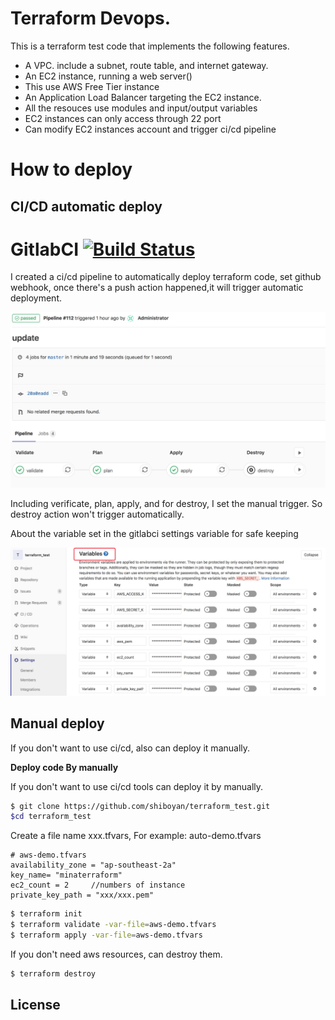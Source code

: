# Terraform Devops.
This is a terraform test code that implements the following features.

- A VPC. include a subnet, route table, and internet gateway.
- An EC2 instance, running a web server()
- This use AWS Free Tier instance
- An Application Load Balancer targeting the EC2 instance.
- All the resouces use modules and input/output variables
- EC2 instances can only access through 22 port
- Can modify EC2 instances account and trigger ci/cd pipeline

# How to  deploy

## CI/CD automatic deploy

# GitlabCI [![Build Status](http://img.shields.io/travis/fatih/hclfmt.svg?style=flat-square)](http://3.88.51.197/root/terraform_test/pipelines)
I created a ci/cd pipeline to automatically deploy terraform code, set github webhook, once there's a push action happened,it will trigger automatic deployment.

![GitlabCICD](img/cicd.png)

Including verificate, plan, apply, and for destroy, I set the manual trigger. So destroy action won't trigger automatically.

About the variable  set in the gitlabci settings variable for safe keeping

![GitlabCICD](img/settings.png)



## Manual deploy

If you don't want to use ci/cd, also can deploy it manually.         

**Deploy code By manually**

If you don't want to use ci/cd tools can deploy it by manually.

```bash
$ git clone https://github.com/shiboyan/terraform_test.git
$cd terraform_test
```
Create a file name xxx.tfvars, For example:
auto-demo.tfvars

```
# aws-demo.tfvars
availability_zone = "ap-southeast-2a"
key_name= "minaterraform"  
ec2_count = 2     //numbers of instance
private_key_path = "xxx/xxx.pem" 
```

```bash
$ terraform init
$ terraform validate -var-file=aws-demo.tfvars
$ terraform apply -var-file=aws-demo.tfvars
```

If you don't need aws resources, can destroy them.

```bash
$ terraform destroy
```



## License


